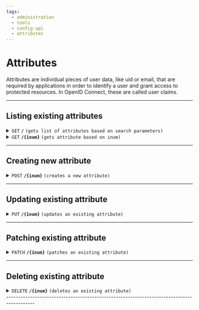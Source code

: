 ```yaml
---
tags:
  - administration
  - tools
  - config-api
  - attributes
---
```


# Attributes

Attributes are individual pieces of user data, like uid or email, that are required by applications in order to identify a user and grant access to protected resources. In OpenID Connect, these are called user claims.

------------------------------------------------------------------------------------------

## Listing existing attributes

<details>
 <summary><code>GET</code> <code><b>/</b></code> <code>(gets list of attributes based on search parameters)</code></summary>

### Parameters

> | name       |  param type | data type      | type      |default value | description                                                                     |
> |------------|-------------|----------------|-----------|--------------|---------------------------------------------------------------------------------|
> | limit      |  query      | integer        | optional  |50            |Search size - max size of the results to return                                  |
> | pattern    |  query      | string         | optional  |N/A           |Comma separated search patter. E.g. `pattern=edu`, `pattern=edu,locale,License`  |
> | status     |  query      | string         | optional  |all           |Search size - max size of the results to return                                  |
> | startIndex |  query      | integer        | optional  |1             |Index of the first query result                                                  |
> | sortBy     |  query      | string         | optional  |inum          |Field whose value will be used to order the returned response                |
> | sortOrder  |  query      | string         | optional  |ascending     |Search size - max size of the results to return                                  |


### Responses

> | http code     | content-type                      | response                                                            |
> |---------------|-----------------------------------|---------------------------------------------------------------------|
> | `200`         | `application/json`                | `Paginated result`                                                  |
> | `401`         | `application/json`                | `{"code":"401","message":"Unauthorized"}`                           |
> | `500`         | `application/json`                | `{"code":"500","message":"Error msg"}`                              |

### Example cURL

> ```javascript
>  curl -k -i -H "Accept: application/json" -H "Content-Type: application/json" -H "Authorization:Bearer 697479e0-e6f4-453d-bf7a-ddf31b53efba" -X GET http://my.jans.server/jans-config-api/api/v1/attributes?limit=5&pattern=edu,locale,carLicense&startIndex=1
> ```

### Sample Response
> ```javascript
>  {
>    "start": 0,
>    "totalEntriesCount": 78,
>    "entriesCount": 2,
>    "entries": [
>        {
>            "dn": "inum=08E2,ou=attributes,o=jans",
>            "selected": false,
>            "inum": "08E2",
>            "name": "departmentNumber",
>            "displayName": "Department",
>            "description": "Organizational Department",
>            "origin": "jansCustomPerson",
>            "dataType": "string",
>            "editType": [
>                "admin"
>            ],
>            "viewType": [
>                "user",
>                "admin"
>            ],
>            "claimName": "department_number",
>            "status": "inactive",
>            "saml1Uri": "urn:mace:dir:attribute-def:departmentNumber",
>            "saml2Uri": "urn:oid:2.16.840.1.113730.3.1.2",
>            "urn": "urn:mace:dir:attribute-def:departmentNumber",
>            "oxMultiValuedAttribute": false,
>            "custom": false,
>            "requred": false,
>            "whitePagesCanView": false,
>            "adminCanEdit": true,
>            "userCanView": true,
>            "userCanEdit": false,
>            "adminCanAccess": true,
>            "adminCanView": true,
>            "userCanAccess": true,
>            "baseDn": "inum=08E2,ou=attributes,o=jans"
>        },
>        {
>            "dn": "inum=0C18,ou=attributes,o=jans",
>            "selected": false,
>            "inum": "0C18",
>            "name": "telephoneNumber",
>            "displayName": "Home Telephone Number",
>            "description": "Home Telephone Number",
>            "origin": "jansCustomPerson",
>            "dataType": "string",
>            "editType": [
>                "user",
>                "admin"
>            ],
>            "viewType": [
>                "user",
>                "admin"
>            ],
>            "claimName": "phone_number",
>            "status": "inactive",
>            "saml1Uri": "urn:mace:dir:attribute-def:telephoneNumber",
>            "saml2Uri": "urn:oid:2.5.4.20",
>            "urn": "urn:mace:dir:attribute-def:phone_number",
>            "oxMultiValuedAttribute": false,
>            "custom": false,
>            "requred": false,
>            "whitePagesCanView": false,
>            "adminCanEdit": true,
>            "userCanView": true,
>            "userCanEdit": true,
>            "adminCanAccess": true,
>            "adminCanView": true,
>            "userCanAccess": true,
>            "baseDn": "inum=0C18,ou=attributes,o=jans"
>        }
>  }
> ```

</details>

<details>
  <summary><code>GET</code> <code><b>/{inum}</b></code> <code>(gets attribute based on inum)</code></summary>

### Parameters

> | name       |  param type | data type      | type      |default value | description                            |
> |------------|-------------|----------------|-----------|--------------|----------------------------------------|
> | `inum`     |  path       | string         | required  | NA           | Attribute unique identifier            |

### Responses

> | http code     | content-type                      | response                                                            |
> |---------------|-----------------------------------|---------------------------------------------------------------------|
> | `200`         | `application/json        `        | `attribute details`                                                 |
> | `401`         | `application/json`                | `{"code":"401","message":"Unauthorized"}`                           |
> | `500`         | `application/json`                | `{"code":"500","message":"Error msg"}`                              |

### Example cURL

> ```javascript
>  curl -k -i -H "Accept: application/json" -H "Content-Type: application/json" -H "Authorization:Bearer 697479e0-e6f4-453d-bf7a-ddf31b53efba" -X GET http://my.jans.server/jans-config-api/api/v1/attributes/08E2
> ```

### Sample Response

> ```javascript
>  {
>    "dn": "inum=08E2,ou=attributes,o=jans",
>    "selected": false,
>    "inum": "08E2",
>    "name": "departmentNumber",
>    "displayName": "Department",
>    "description": "Organizational Department",
>    "origin": "jansCustomPerson",
>    "dataType": "string",
>    "editType": [
>        "admin"
>    ],
>    "viewType": [
>        "user",
>        "admin"
>    ],
>    "claimName": "department_number",
>    "status": "inactive",
>    "saml1Uri": "urn:mace:dir:attribute-def:departmentNumber",
>    "saml2Uri": "urn:oid:2.16.840.1.113730.3.1.2",
>    "urn": "urn:mace:dir:attribute-def:departmentNumber",
>    "oxMultiValuedAttribute": false,
>    "custom": false,
>    "requred": false,
>    "whitePagesCanView": false,
>    "adminCanEdit": true,
>    "userCanView": true,
>    "userCanEdit": false,
>    "adminCanAccess": true,
>    "adminCanView": true,
>    "userCanAccess": true,
>    "baseDn": "inum=08E2,ou=attributes,o=jans"
>  }
> ```

</details>

------------------------------------------------------------------------------------------

## Creating new attribute

<details>
  <summary><code>POST</code> <code><b>/{inum}</b></code> <code>(creates a new attribute)</code></summary>

### Parameters

> | name       |  param type | data type      | type      |default value | description                            |
> |------------|-------------|----------------|-----------|--------------|----------------------------------------|
> | None       |  request    | object (JSON)  | required  | NA           | Attribute json                         |

### Responses

> | http code     | content-type                      | response                                                            |
> |---------------|-----------------------------------|---------------------------------------------------------------------|
> | `201`         | `application/json        `        | `attribute details json`                                                 |
> | `401`         | `application/json`                | `{"code":"401","message":"Unauthorized"}`                           |
> | `500`         | `application/json`                | `{"code":"500","message":"Error msg"}`                              |

### Example cURL

> ```javascript
>  curl -X POST -k -H 'Content-Type: application/json' -H 'Authorization: Bearer ba9b8810-7a2b-4e4a-a18a-689d7eacf7d1' -i 'https://my.jans.server/jans-config-api/api/v1/attributes' --data @post.json
> ```

### Sample Request

> ```javascript
> {
>    "adminCanAccess": true,
>    "adminCanEdit": true,
>    "adminCanView": true,
>    "custom": false,
>    "dataType": "string",
>    "description": "QAAdded Attribute",
>    "displayName": "QAAdded Attribute",
>    "editType": [
>        "admin",
>        "user"
>    ],
>    "name": "qaattribute",
>    "origin": "jansPerson",
>    "jansMultivaluedAttr": false,
>    "requred": false,
>    "status": "active",
>    "urn": "urn:mace:dir:attribute-def:qaattribute",
>    "userCanAccess": true,
>    "userCanEdit": true,
>    "userCanView": true,
>    "viewType": [
>        "admin",
>        "user"
>    ],
>    "whitePagesCanView": false
> }
> ```


</details>

------------------------------------------------------------------------------------------

## Updating existing attribute

<details>
  <summary><code>PUT</code> <code><b>/{inum}</b></code> <code>(updates an existing attribute)</code></summary>

### Parameters

> | name       |  param type | data type      | type      |default value | description                            |
> |------------|-------------|----------------|-----------|--------------|----------------------------------------|
> | None       |  request    | object (JSON)  | required  | NA           | Attribute json                         |

### Responses

> | http code     | content-type                      | response                                                               |
> |---------------|-----------------------------------|------------------------------------------------------------------------|
> | `200`         | `application/json        `        | `attribute details`                                                    |
> | `404`         | `application/json`                | `{"code":"404","message":"The requested <inum> doesn't exist"}`        |
> | `401`         | `application/json`                | `{"code":"401","message":"Unauthorized"}`                              |
> | `500`         | `application/json`                | `{"code":"500","message":"Error msg"}`                                 |

### Example cURL

> ```javascript
>  curl -X PUT -k -H 'Content-Type: application/json' -H 'Authorization: Bearer ba9b8810-7a2b-4e4a-a18a-689d7eacf7d1' -i 'https://my.jans.server/jans-config-api/api/v1/attributes' --data @put.json
> ```

### Sample Request

> ```javascript
> {
>    "dn": "inum=08E2,ou=attributes,o=jans",
>    "selected": false,
>    "inum": "08E2",
>    "name": "departmentNumber",
>    "displayName": "Department",
>    "description": "Organizational Department",
>    "origin": "jansCustomPerson",
>    "dataType": "string",
>    "editType": [
>        "admin"
>    ],
>    "viewType": [
>        "user",
>        "admin"
>    ],
>    "claimName": "department_number",
>    "status": "inactive",
>    "saml1Uri": "urn:mace:dir:attribute-def:departmentNumber",
>    "saml2Uri": "urn:oid:2.16.840.1.113730.3.1.2",
>    "urn": "urn:mace:dir:attribute-def:departmentNumber",
>    "oxMultiValuedAttribute": false,
>    "custom": false,
>    "requred": false,
>    "whitePagesCanView": false,
>    "adminCanEdit": true,
>    "userCanView": true,
>    "userCanEdit": false,
>    "adminCanAccess": true,
>    "adminCanView": true,
>    "userCanAccess": true,
>    "baseDn": "inum=08E2,ou=attributes,o=jans"
> }
> ```

</details>

------------------------------------------------------------------------------------------

## Patching existing attribute

<details>
  <summary><code>PATCH</code> <code><b>/{inum}</b></code> <code>(patches an existing attribute)</code></summary>

### Parameters

> | name       |  param type | data type          | type      |default value | description                            |
> |------------|-------------|--------------------|-----------|--------------|----------------------------------------|
> | inum       |  path       | string             | required  | NA           | Attribute unique identifier            |
> | None       |  request    | json-patch object  | required  | NA           | json-patch request                     |


### Responses

> | http code     | content-type                      | response                                                               |
> |---------------|-----------------------------------|------------------------------------------------------------------------|
> | `200`         | `application/json        `        | `attribute details`                                                    |
> | `404`         | `application/json`                | `{"code":"404","message":"The requested <inum> doesn't exist"}`        |
> | `401`         | `application/json`                | `{"code":"401","message":"Unauthorized"}`                              |
> | `500`         | `application/json`                | `{"code":"500","message":"Error msg"}`                                 |

### Example cURL

> ```javascript
>  curl -X PATCH -k -H 'Content-Type: application/json-patch+json' -H 'Authorization: Bearer ba9b8810-7a2b-4e4a-a18a-689d7eacf7d1' -i 'https://my.jans.server/jans-config-api/api/v1/attributes/08E2' --data @patch.json
> ```

### Sample Request

> ```javascript
> [ {"op":"replace", "path":"/displayName", "value": "PatchCustomAttribute123" } ]
> ```

</details>

------------------------------------------------------------------------------------------

## Deleting existing attribute

<details>
  <summary><code>DELETE</code> <code><b>/{inum}</b></code> <code>(deletes an existing attribute)</code></summary>

### Parameters

> | name       |  param type | data type          | type      |default value | description                            |
> |------------|-------------|--------------------|-----------|--------------|----------------------------------------|
> | inum       |  path       | string             | required  | NA           | Attribute unique identifier            |


### Responses

> | http code     | content-type                      | response                                                               |
> |---------------|-----------------------------------|------------------------------------------------------------------------|
> | `204`         | `application/json        `        | `No Content`                                                    |
> | `404`         | `application/json`                | `{"code":"404","message":"The requested <inum> doesn't exist"}`        |
> | `401`         | `application/json`                | `{"code":"401","message":"Unauthorized"}`                              |
> | `500`         | `application/json`                | `{"code":"500","message":"Error msg"}`                                 |

### Example cURL

> ```javascript
>  curl -X DELETE -k -H 'Content-Type: application/json' -H 'Authorization: Bearer ba9b8810-7a2b-4e4a-a18a-689d7eacf7d1' -i 'https://my.jans.server/jans-config-api/api/v1/attributes/08E2'
> ```

### Sample Request
> None

</details>
------------------------------------------------------------------------------------------
